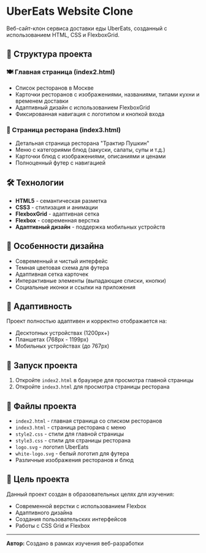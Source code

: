 # UberEats Website Clone

Веб-сайт-клон сервиса доставки еды UberEats, созданный с использованием HTML, CSS и FlexboxGrid.

## 📁 Структура проекта

### 🍽️ Главная страница (index2.html)
- Список ресторанов в Москве
- Карточки ресторанов с изображениями, названиями, типами кухни и временем доставки
- Адаптивный дизайн с использованием FlexboxGrid
- Фиксированная навигация с логотипом и кнопкой входа

### 🏪 Страница ресторана (index3.html)
- Детальная страница ресторана "Трактир Пушкин"
- Меню с категориями блюд (закуски, салаты, супы и т.д.)
- Карточки блюд с изображениями, описаниями и ценами
- Полноценный футер с навигацией

## 🛠️ Технологии

- **HTML5** - семантическая разметка
- **CSS3** - стилизация и анимации
- **FlexboxGrid** - адаптивная сетка
- **Flexbox** - современная верстка
- **Адаптивный дизайн** - поддержка мобильных устройств

## 🎨 Особенности дизайна

- Современный и чистый интерфейс
- Темная цветовая схема для футера
- Адаптивная сетка карточек
- Интерактивные элементы (выпадающие списки, кнопки)
- Социальные иконки и ссылки на приложения

## 📱 Адаптивность

Проект полностью адаптивен и корректно отображается на:
- Десктопных устройствах (1200px+)
- Планшетах (768px - 1199px)
- Мобильных устройствах (до 767px)

## 🚀 Запуск проекта

1. Откройте `index2.html` в браузере для просмотра главной страницы
2. Откройте `index3.html` для просмотра страницы ресторана

## 📂 Файлы проекта

- `index2.html` - главная страница со списком ресторанов
- `index3.html` - страница ресторана с меню
- `style2.css` - стили для главной страницы
- `style3.css` - стили для страницы ресторана
- `logo.svg` - логотип UberEats
- `white-logo.svg` - белый логотип для футера
- Различные изображения ресторанов и блюд

## 🎯 Цель проекта

Данный проект создан в образовательных целях для изучения:
- Современной верстки с использованием Flexbox
- Адаптивного дизайна
- Создания пользовательских интерфейсов
- Работы с CSS Grid и Flexbox

---

**Автор:** Создано в рамках изучения веб-разработки
